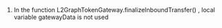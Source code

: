 1. In the function L2GraphTokenGateway.finalizeInboundTransfer() ,  local variable gatewayData is not used